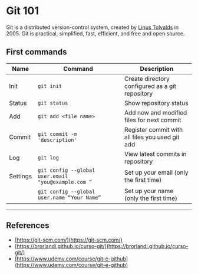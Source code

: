 # Git 101

Git is a distributed version-control system, created by [Linus Tolvalds](https://en.wikipedia.org/wiki/Linus_Torvalds) in 2005. Git is practical, simplified, fast, efficient, and free and open source. 

## First commands

| Name     	| Command                                              	| Description                                     	|
|----------	|------------------------------------------------------	|-------------------------------------------------	|
| Init     	| `git init`                                           	| Create directory configured as a git repository 	|
| Status   	| `git status`                                         	| Show repository status                          	|
| Add      	| `git add <file name>`                                	| Add new and modified files for next commit      	|
| Commit   	| `git commit -m 'description'`                        	| Register commit with all files you used git add 	|
| Log      	| `git log`                                            	| View latest commits in repository               	|
| Settings 	| `git config --global user.email "you@example.com ”` 	| Set up your email (only the first time)            	|
|          	| `git config --global user.name “Your Name”`          	| Set up your name (only the first time)              	|

---

## References

* [https://git-scm.com/](https://git-scm.com/)
* [https://brorlandi.github.io/curso-git/](https://brorlandi.github.io/curso-git/)
* [https://www.udemy.com/course/git-e-github](https://www.udemy.com/course/git-e-github)


